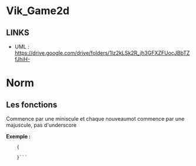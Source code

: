 # Vik_Game2d

## LINKS
- UML : https://drive.google.com/drive/folders/1Iz2kLSk2R_jh3GFXZFUocJBbTZfJhiH-


# Norm 

## Les fonctions

Commence par une miniscule et chaque nouveaumot commence par une majuscule, pas d'underscore

**Exemple :**
```	maFonction()
	{

	}```
